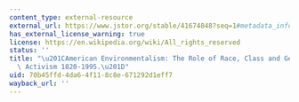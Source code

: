 ```yaml
---
content_type: external-resource
external_url: https://www.jstor.org/stable/41674848?seq=1#metadata_info_tab_contents
has_external_license_warning: true
license: https://en.wikipedia.org/wiki/All_rights_reserved
status: ''
title: "\u201CAmerican Environmentalism: The Role of Race, Class and Gender in Shaping\
  \ Activism 1820-1995.\u201D"
uid: 70b45ffd-4da6-4f11-8c8e-671292d1eff7
wayback_url: ''
---
```

